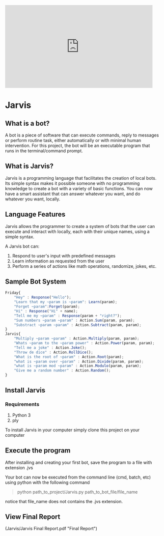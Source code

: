 
<iframe data-blogger-escaped-allowfullscreen="" src="https://www.youtube.com/embed/zV5GBg2qbNE" width="480" height="270" frameborder="0"></iframe>

# Jarvis

## What is a bot?

A bot is a piece of software that can execute commands, reply to messages or perform routine task, either automatically or with minimal human intervention. For this project, the bot will be an executable program that runs in the terminal/command prompt. 

## What is Jarvis?

Jarvis is a programming language that facilitates the creation of local bots. Its simple syntax makes it possible someone with no programming knowledge to create a bot with a variety of basic functions. You can now have a smart assistant that can answer whatever you want, and do whatever you want, locally.

## Language Features

Jarvis allows the programmer to create a system of bots that the user can execute and interact with locally, each with their unique names, using a simple syntax. 

A Jarvis bot can:

1. Respond to user's input with predefined messages
2. Learn information as requested from the user
3. Perform a series of actions like math operations, randomize, jokes, etc.

## Sample Bot System

```javascript
Friday{
    "Hey" : Response("Hello");
    "Learn that my ~param is ~param": Learn(param);
    "Forget ~param":Forget(param);
    "Hi" : Response("Hi" + name);
    "Tell me my ~param" : Response(param + "right?");
    "Sum numbers ~param ~param" : Action.Sum(param, param);
    "Substract ~param ~param" : Action.Subtract(param, param);
}
Jarvis{
    "Multiply ~param ~param" : Action.Multiply(param, param);
    "Whats ~param to the ~param power" : Action.Power(param, param);
    "Tell me a joke" : Action.Joke();
    "Throw de dice" : Action.RollDice();
    "What is the root of ~param" : Action.Root(param);
    "what is ~param over ~param" : Action.Divide(param, param);
    "what is ~param mod ~param" : Action.Modulo(param, param);
    "Give me a random number" : Action.Random();
}
```

## Install Jarvis

### Requirements

1. Python 3
2. ply

To install Jarvis in your computer simply clone this project on your computer

## Execute the program

After installing and creating your first bot, save the program to a file with extension .jvs

Your bot can now be executed from the command line (cmd, batch, etc) using python with the following command

> python path_to_project/Jarvis.py path_to_bot_file/file_name

notice that file_name does not contains the .jvs extension.

## View Final Report

(Jarvis/Jarvis Final Report.pdf "Final Report")
